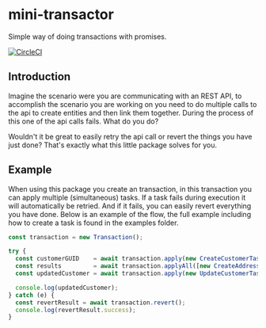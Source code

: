 # mini-transactor

Simple way of doing transactions with promises.

[![CircleCI](https://circleci.com/gh/rthewhite/mini-transactor.svg?style=svg)](https://circleci.com/gh/rthewhite/mini-transactor)

## Introduction
Imagine the scenario were you are communicating with an REST API, to accomplish the scenario you are working on
you need to do multiple calls to the api to create entities and then link them together. During the process of this
one of the api calls fails. What do you do?

Wouldn't it be great to easily retry the api call or revert the things you have just done? That's exactly what this little package solves for you.

## Example
When using this package you create an transaction, in this transaction you can apply multiple (simultaneous) tasks.
If a task fails during execution it will automatically be retried. And if it fails, you can easily revert everything you have done.
Below is an example of the flow, the full example including how to create a task is found in the examples folder.

```typescript
const transaction = new Transaction();

try {
  const customerGUID    = await transaction.apply(new CreateCustomerTask());
  const results         = await transaction.applyAll([new CreateAddressTask(), new CreateContactPersonTask()]);
  const updatedCustomer = await transaction.apply(new UpdateCustomerTask(customerGUID, results[0], results[1]));

  console.log(updatedCustomer);
} catch (e) {
  const revertResult = await transaction.revert();
  console.log(revertResult.success);
}
```
